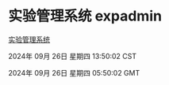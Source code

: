# 实验管理系统 expadmin
[实验管理系统](http://219.139.198.207:56808/expadmin-782313d2-e1b1-4ea7-932e-3a55e6a1a4d0/)

2024年 09月 26日 星期四 13:50:02 CST

2024年 09月 26日 星期四 05:50:02 GMT
